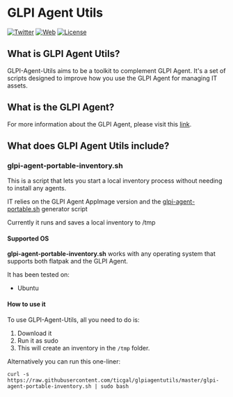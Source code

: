 # GLPI Agent Utils

[![Twitter](https://img.shields.io/badge/Twitter-TICgal-blue.svg?style=flat-square)](https://twitter.com/ticgalcom)
[![Web](https://img.shields.io/badge/Web-TICgal-blue.svg?style=flat-square)](https://tic.gal/)
[![License](https://img.shields.io/badge/License-GNU%20AGPLv3-blue.svg)](https://github.com/ticgal/taskdrop/blob/master/LICENSE)



## What is GLPI Agent Utils?

GLPI-Agent-Utils aims to be a toolkit to complement GLPI Agent. It's a set of scripts designed to improve how you use the GLPI Agent for managing IT assets.

## What is the GLPI Agent?

For more information about the GLPI Agent, please visit this [link](https://github.com/glpi-project/glpi-agent#readme).

## What does GLPI Agent Utils include?

### glpi-agent-portable-inventory.sh

This is a script that lets you start a local inventory process without needing to install any agents.

IT relies on the GLPI Agent AppImage version and the [glpi-agent-portable.sh](https://github.com/glpi-project/glpi-agent/blob/develop/contrib/unix/glpi-agent-portable.sh) generator script

Currently it runs and saves a local inventory to /tmp

#### Supported OS

**glpi-agent-portable-inventory.sh** works with any operating system that supports both flatpak and the GLPI Agent. 

It has been tested on:

- Ubuntu

#### How to use it

To use GLPI-Agent-Utils, all you need to do is:

1. Download it
2. Run it as sudo 
3. This will create an inventory in the `/tmp` folder.

Alternatively you can run this one-liner:

`curl -s https://raw.githubusercontent.com/ticgal/glpiagentutils/master/glpi-agent-portable-inventory.sh | sudo bash`
